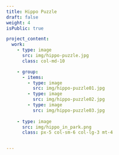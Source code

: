 ```yaml
---
title: Hippo Puzzle
draft: false
weight: 4
isPublic: true

project_content:
  work:
    - type: image
      src: img/hippo-puzzle.jpg
      class: col-md-10

    - group:
      - items:
        - type: image
          src: img/hippo-puzzle01.jpg
        - type: image
          src: img/hippo-puzzle02.jpg
        - type: image
          src: img/hippo-puzzle03.jpg
 
    - type: image
      src: img/hippo_in_park.png
      class: px-5 col-sm-6 col-lg-3 mt-4


---
```

